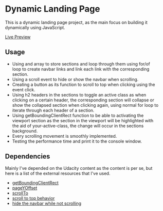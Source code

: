 # Dynamic Landing Page

This is a dynamic landing page project, as the main focus on building it dynamically using JavaScript.

[Live Preview](https://melsayedshoaib.github.io/Udacity-Dynamic-Landing-Page---First-Project/ "Dynamic Landing Page")

## Usage

- Using and array to store sections and loop through them using for/of loop to create navbar links and link each link with the corresponding section.
- Using a scroll event to hide or show the navbar when scrolling.
- Creating a button as its function to scroll to top when clicking using the event click.
- Using h2 headers in the sections to toggle an active class as when clicking on a certain header, the corresponding section will collapse or show the collapsed section when clicking again, using normal for loop to iterate through each header of a section.
- Using getBoundingClientRect function to be able to activating the viewport section as the section in the viewport will be highlighted with the aid of your-active-class, the change will occur in the sections background.
- Every scrolling movement is smoothly implemented.
- Testing the performance time and print it to the console window.

## Dependencies

Mainly I've depended on the Udacity content as the content is per se, but here is a list of the external resources that I've used.

- [getBoundingClientRect](https://developer.mozilla.org/en-US/docs/Web/API/Element/getBoundingClientRect "getBoundingClientRect")
- [pageYOffset](https://developer.mozilla.org/en-US/docs/Web/API/Window/pageYOffset "pageYOffset")
- [scrollTo](https://developer.mozilla.org/en-US/docs/Web/API/Element/scrollTo "scrollTo")
- [scroll to top behavior](https://codepen.io/w3collective/pen/eYZvPRv "scroll to top behavior - inspired by W3Collective on Codepen but I have made changes in my own code")
- [hide the navbar while not scrolling](https://www.w3schools.com/howto/howto_js_navbar_hide_scroll.asp "hide the navbar while not scrolling")
